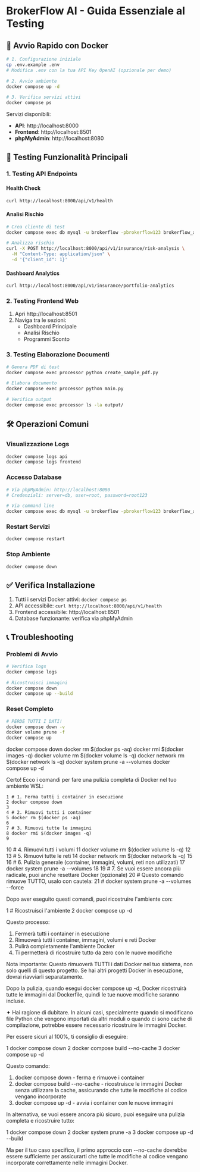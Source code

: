 # BrokerFlow AI - Guida Essenziale al Testing

## 🚀 Avvio Rapido con Docker

```bash
# 1. Configurazione iniziale
cp .env.example .env
# Modifica .env con la tua API Key OpenAI (opzionale per demo)

# 2. Avvio ambiente
docker compose up -d

# 3. Verifica servizi attivi
docker compose ps
```

Servizi disponibili:
- **API**: http://localhost:8000
- **Frontend**: http://localhost:8501
- **phpMyAdmin**: http://localhost:8080

## 🧪 Testing Funzionalità Principali

### 1. Testing API Endpoints

#### Health Check
```bash
curl http://localhost:8000/api/v1/health
```

#### Analisi Rischio
```bash
# Crea cliente di test
docker compose exec db mysql -u brokerflow -pbrokerflow123 brokerflow_ai -e "INSERT INTO clients (name, company, email) VALUES ('Test Client', 'Test Company', 'test@example.com');"

# Analizza rischio
curl -X POST http://localhost:8000/api/v1/insurance/risk-analysis \
  -H "Content-Type: application/json" \
  -d '{"client_id": 1}'
```

#### Dashboard Analytics
```bash
curl http://localhost:8000/api/v1/insurance/portfolio-analytics
```

### 2. Testing Frontend Web

1. Apri http://localhost:8501
2. Naviga tra le sezioni:
   - Dashboard Principale
   - Analisi Rischio
   - Programmi Sconto

### 3. Testing Elaborazione Documenti

```bash
# Genera PDF di test
docker compose exec processor python create_sample_pdf.py

# Elabora documento
docker compose exec processor python main.py

# Verifica output
docker compose exec processor ls -la output/
```

## 🛠 Operazioni Comuni

### Visualizzazione Logs
```bash
docker compose logs api
docker compose logs frontend
```

### Accesso Database
```bash
# Via phpMyAdmin: http://localhost:8080
# Credenziali: server=db, user=root, password=root123

# Via command line
docker compose exec db mysql -u brokerflow -pbrokerflow123 brokerflow_ai
```

### Restart Servizi
```bash
docker compose restart
```

### Stop Ambiente
```bash
docker compose down
```

## ✅ Verifica Installazione

1. Tutti i servizi Docker attivi: `docker compose ps`
2. API accessibile: `curl http://localhost:8000/api/v1/health`
3. Frontend accessibile: http://localhost:8501
4. Database funzionante: verifica via phpMyAdmin

## 📞 Troubleshooting

### Problemi di Avvio
```bash
# Verifica logs
docker compose logs

# Ricostruisci immagini
docker compose down
docker compose up --build
```

### Reset Completo
```bash
# PERDE TUTTI I DATI!
docker compose down -v
docker volume prune -f
docker compose up
```

docker compose down
docker rm $(docker ps -aq)
docker rmi $(docker images -q)
docker volume rm $(docker volume ls -q)
docker network rm $(docker network ls -q)
docker system prune -a --volumes
docker compose up -d



 Certo! Ecco i comandi per fare una pulizia completa di Docker nel tuo ambiente WSL:

    1 # 1. Ferma tutti i container in esecuzione
    2 docker compose down
    3
    4 # 2. Rimuovi tutti i container
    5 docker rm $(docker ps -aq)
    6
    7 # 3. Rimuovi tutte le immagini
    8 docker rmi $(docker images -q)
    9
   10 # 4. Rimuovi tutti i volumi
   11 docker volume rm $(docker volume ls -q)
   12
   13 # 5. Rimuovi tutte le reti
   14 docker network rm $(docker network ls -q)
   15
   16 # 6. Pulizia generale (container, immagini, volumi, reti non utilizzati)
   17 docker system prune -a --volumes
   18
   19 # 7. Se vuoi essere ancora più radicale, puoi anche resettare Docker (opzionale)
   20 # Questo comando rimuove TUTTO, usalo con cautela:
   21 # docker system prune -a --volumes --force

  Dopo aver eseguito questi comandi, puoi ricostruire l'ambiente con:

   1 # Ricostruisci l'ambiente
   2 docker compose up -d

  Questo processo:

   1. Fermerà tutti i container in esecuzione
   2. Rimuoverà tutti i container, immagini, volumi e reti Docker
   3. Pulirà completamente l'ambiente Docker
   4. Ti permetterà di ricostruire tutto da zero con le nuove modifiche

  Nota importante: Questo rimuoverà TUTTI i dati Docker nel tuo sistema, non solo quelli di questo progetto. Se hai altri
  progetti Docker in esecuzione, dovrai riavviarli separatamente.

  Dopo la pulizia, quando esegui docker compose up -d, Docker ricostruirà tutte le immagini dal Dockerfile, quindi le tue
  nuove modifiche saranno incluse.




  ✦ Hai ragione di dubitare. In alcuni casi, specialmente quando si modificano file Python che vengono importati da altri
  moduli o quando ci sono cache di compilazione, potrebbe essere necessario ricostruire le immagini Docker.

  Per essere sicuri al 100%, ti consiglio di eseguire:

   1 docker compose down
   2 docker compose build --no-cache
   3 docker compose up -d

  Questo comando:
   1. docker compose down - ferma e rimuove i container
   2. docker compose build --no-cache - ricostruisce le immagini Docker senza utilizzare la cache, assicurando che tutte le
      modifiche al codice vengano incorporate
   3. docker compose up -d - avvia i container con le nuove immagini

  In alternativa, se vuoi essere ancora più sicuro, puoi eseguire una pulizia completa e ricostruire tutto:

   1 docker compose down
   2 docker system prune -a
   3 docker compose up -d --build

  Ma per il tuo caso specifico, il primo approccio con --no-cache dovrebbe essere sufficiente per assicurarti che tutte le
  modifiche al codice vengano incorporate correttamente nelle immagini Docker.